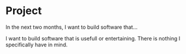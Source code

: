 # Project

In the next two months, I want to build software that...

I want to build software that is usefull or entertaining. There is nothing I specifically have in mind.